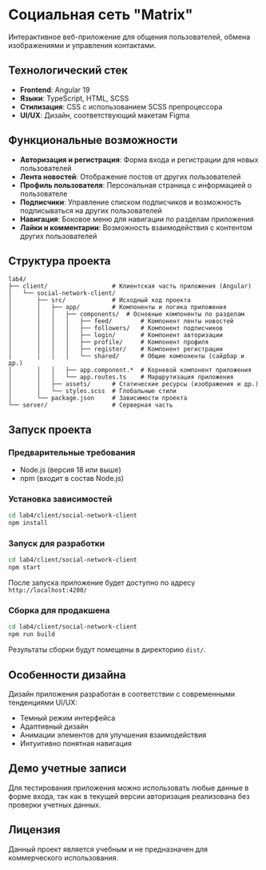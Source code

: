# Социальная сеть "Matrix"

Интерактивное веб-приложение для общения пользователей, обмена изображениями и управления контактами.

## Технологический стек

- **Frontend**: Angular 19
- **Языки**: TypeScript, HTML, SCSS
- **Стилизация**: CSS с использованием SCSS препроцессора
- **UI/UX**: Дизайн, соответствующий макетам Figma

## Функциональные возможности

- **Авторизация и регистрация**: Форма входа и регистрации для новых пользователей
- **Лента новостей**: Отображение постов от других пользователей
- **Профиль пользователя**: Персональная страница с информацией о пользователе
- **Подписчики**: Управление списком подписчиков и возможность подписываться на других пользователей
- **Навигация**: Боковое меню для навигации по разделам приложения
- **Лайки и комментарии**: Возможность взаимодействия с контентом других пользователей

## Структура проекта

```
lab4/
├── client/                  # Клиентская часть приложения (Angular)
│   └── social-network-client/
│       ├── src/             # Исходный код проекта
│       │   ├── app/         # Компоненты и логика приложения
│       │   │   ├── components/  # Основные компоненты по разделам
│       │   │   │   ├── feed/        # Компонент ленты новостей
│       │   │   │   ├── followers/   # Компонент подписчиков
│       │   │   │   ├── login/       # Компонент авторизации
│       │   │   │   ├── profile/     # Компонент профиля
│       │   │   │   ├── register/    # Компонент регистрации
│       │   │   │   └── shared/      # Общие компоненты (сайдбар и др.)
│       │   │   ├── app.component.*  # Корневой компонент приложения
│       │   │   └── app.routes.ts    # Маршрутизация приложения
│       │   ├── assets/      # Статические ресурсы (изображения и др.)
│       │   └── styles.scss  # Глобальные стили
│       └── package.json     # Зависимости проекта
└── server/                  # Серверная часть
```

## Запуск проекта

### Предварительные требования

- Node.js (версия 18 или выше)
- npm (входит в состав Node.js)

### Установка зависимостей

```bash
cd lab4/client/social-network-client
npm install
```

### Запуск для разработки

```bash
cd lab4/client/social-network-client
npm start
```

После запуска приложение будет доступно по адресу `http://localhost:4200/`

### Сборка для продакшена

```bash
cd lab4/client/social-network-client
npm run build
```

Результаты сборки будут помещены в директорию `dist/`.

## Особенности дизайна

Дизайн приложения разработан в соответствии с современными тенденциями UI/UX:

- Темный режим интерфейса
- Адаптивный дизайн
- Анимации элементов для улучшения взаимодействия
- Интуитивно понятная навигация

## Демо учетные записи

Для тестирования приложения можно использовать любые данные в форме входа, так как в текущей версии авторизация реализована без проверки учетных данных.

## Лицензия

Данный проект является учебным и не предназначен для коммерческого использования.
